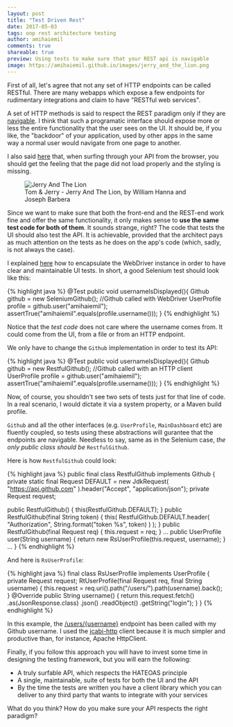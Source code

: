 ```yaml
---
layout: post
title: "Test Driven Rest"
date: 2017-05-03
tags: oop rest architecture testing
author: amihaiemil
comments: true
shareable: true
preview: Using tests to make sure that your REST api is navigable
image: https://amihaiemil.github.io/images/jerry_and_the_lion.png
---
```


First of all, let's agree that not any set of HTTP endpoints can be called RESTful.
There are many webapps which expose a few endpoints for rudimentary integrations
and claim to have "RESTful web services".

A set of HTTP methods is said to respect the REST paradigm only if they are [navigable](http://roy.gbiv.com/untangled/2008/rest-apis-must-be-hypertext-driven).
I think that such a programatic interface should expose more or less the entire functionality that the user sees on the UI.
It should be, if you like, the "backdoor" of your application, used by other apps in the same way a normal user
would navigate from one page to another.

I also said [here](https://amihaiemil.github.io/2016/05/07/what-is-hateoas.html) that,
when surfing through your API from the browser, you should get the feeling that the page did not load properly and the styling
is missing.

<figure class="articleimg">
 <img src="{{page.image}}" alt="Jerry And The Lion">
 <figcaption>
 Tom & Jerry - Jerry And The Lion, by  William Hanna and Joseph Barbera
 </figcaption>
</figure>

Since we want to make sure that both the front-end and the REST-end work fine and
offer the same functionality, it only makes sense to **use the same test code for both of them**.
It sounds strange, right? The code that tests the UI should also test the API. It is achievable,
provided that the architect pays as much attention on the tests as he does on the app's code (which, sadly, is not always the case).

I explained [here](https://amihaiemil.github.io/2017/01/24/selenium-and-junit-the-right-way.html)
how to encapsulate the WebDriver instance in order to have clear and maintainable UI tests.
In short, a good Selenium test should look like this:

{% highlight java %}
@Test
public void usernameIsDisplayed(){
    Github github = new SeleniumGithub(); //Github called with WebDriver
    UserProfile profile = github.user("amihaiemil");
    assertTrue("amihaiemil".equals(profile.username()));
}
{% endhighlight %}

Notice that the _test code_ does not care where the username comes from. It could come from the UI,
from a file or from an HTTP endpoint.

We only have to change the ``Github`` implementation in order to test its API:

{% highlight java %}
@Test
public void usernameIsDisplayed(){
    Github github = new RestfulGithub(); //Github called with an HTTP client
    UserProfile profile = github.user("amihaiemil");
    assertTrue("amihaiemil".equals(profile.username()));
}
{% endhighlight %}

Now, of course, you shouldn't see two sets of tests just for that line of code. In a real scenario,
I would dictate it via a system property, or a Maven build profile.

``Github`` and all the other interfaces (e.g. ``UserProfile``, ``MainDashboard`` etc)
are fluently coupled, so tests using these abstractions will gurantee that the endpoints are
navigable. Needless to say, same as in the Selenium case, _the only public class should be_ ``RestfulGithub``.

Here is how ``RestfulGithub`` could look:

{% highlight java %}
public final class RestfulGithub implements Github {
  private static final Request DEFAULT = new JdkRequest(
      "https://api.github.com"
  ).header("Accept", "application/json");
  private Request request;

  public RestfulGithub() {
      this(RestfulGithub.DEFAULT);
  }
  public RestfulGithub(final String token) {
      this(
        RestfulGithub.DEFAULT.header(
          "Authorization",
          String.format("token %s", token)
        )
      );
  }
  public RestfulGithub(final Request req) {
     this.request = req;
  }
  ...
  public UserProfile user(String username) {
    return new RsUserProfile(this.request, username);
  }
  ...
}
{% endhighlight %}

And here is ``RsUserProfile``:

{% highlight java %}
final class RsUserProfile implements UserProfile {
  private Request request;
  RtUserProfile(final Request req, final String username) {
    this.request = req.uri().path("/users/").path(username).back();
  }
  @Override
  public String username() {
    return this.request.fetch()
      .as(JsonResponse.class)
      .json()
      .readObject()
      .getString("login");
  }
}
{% endhighlight %}

In this example, the [/users/{username}](https://api.github.com/users/amihaiemil) endpoint has been called with my Github username.
I used the [jcabi-http](https://github.com/jcabi/jcabi-http) client because it is much simpler and productive than,
for instance, Apache HttpClient.

Finally, if you follow this approach you will have to invest some time in designing the testing framework, but you will earn
the following:

  * A truly surfable API, which respects the HATEOAS principle
  * A single, maintainable, suite of tests for both the UI and the API
  * By the time the tests are written you have a client library which you can deliver
  to any third party that wants to integrate with your services

What do you think? How do you make sure your API respects the right paradigm?
